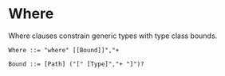 # Where

Where clauses constrain generic types with type class bounds.

```grammar
Where ::= "where" [[Bound]]","+

Bound ::= [Path] ("[" [Type]","+ "]")?
```
